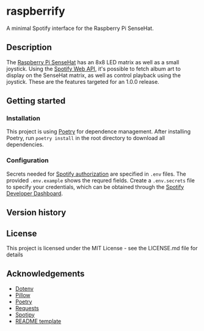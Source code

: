 # raspberrify
A minimal Spotify interface for the Raspberry Pi SenseHat.

## Description
The [Raspberry Pi SenseHat](https://www.raspberrypi.org/products/sense-hat/) has an 8x8 LED matrix as well as a small joystick. Using the [Spotify Web API](https://developer.spotify.com/documentation/web-api/), it's possible to fetch album art to display on the SenseHat matrix, as well as control playback using the joystick. These are the features targeted for an 1.0.0 release.

## Getting started
### Installation
This project is using [Poetry](https://python-poetry.org/) for dependence management. After installing Poetry, run ```poetry install``` in the root directory to download all dependencies.

### Configuration
Secrets needed for [Spotify authorization](https://developer.spotify.com/documentation/general/guides/app-settings/#register-your-app) are specified in ```.env``` files. The provided ```.env.example``` shows the requred fields. Create a ```.env.secrets``` file to specify your credentials, which can be obtained through the [Spotify Developer Dashboard](https://developer.spotify.com/dashboard/applications).

## Version history

## License
This project is licensed under the MIT License - see the LICENSE.md file for details

## Acknowledgements
* [Dotenv](https://pypi.org/project/python-dotenv/)
* [Pillow](https://pillow.readthedocs.io/en/stable/)
* [Poetry](https://python-poetry.org/)
* [Requests](https://docs.python-requests.org/en/master/)
* [Spotipy](https://spotipy.readthedocs.io/en/2.18.0/#authorization-code-flow)
* [README template](https://gist.github.com/DomPizzie/7a5ff55ffa9081f2de27c315f5018afc)

